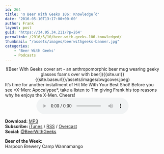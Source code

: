 ```yaml
---
id: 264
title: '☊ Beer With Geeks 106: Knowledge’d'
date: '2016-05-10T13:17:00+00:00'
author: Frank
layout: post
guid: 'https://34.95.34.211/?p=264'
permalink: /2016/5/10/beer-with-geeks-106-knowledged/
thumbnail: "/assets/images/beerwithgeeks-banner.jpg"
categories:
    - 'Beer With Geeks'
    - Podcasts
---
```

<div markdown="1" style="text-align: center;">
![Beer With Geeks cover art - an anthropomorphic beer mug wearing geeky glasses foams over with beer]({{site.url}}{{site.baseurl}}/assets/images/bwgcover.jpeg)
</div>
It’s time for another installment of Hit Me With Your Best Shot! Before you see *X-Men: Apocalypse*, take a listen to Tim giving Frank his top reasons why he enjoys the X-Men. Cheers!

<div markdown="1" style="text-align: center;">
<audio controls="controls"><source src="http://www.podtrac.com/pts/redirect.mp3/archive.org/download/BWG106/BWG106.mp3" type="audio/mpeg"></source><embed height="80px" width="100px"></embed> Your browser does not support this audio</audio>
</div>

**Download:** [MP3](http://www.podtrac.com/pts/redirect.mp3/archive.org/download/BWG106/BWG106.mp3)  
**Subscribe:** [iTunes](https://itunes.apple.com/us/podcast/beer-with-geeks/id910485914?mt=2) / [RSS](http://feeds.feedburner.com/beerwithgeeks) / [Overcast](https://overcast.fm/itunes910485914/beer-with-geeks-a-geek-pop-culture-podcast)  
**Social:** [@BeerWithGeeks](https://twitter.com/beerwithgeeks)

**Beer of the Week:**   
Harpoon Brewery Camp Wannamango